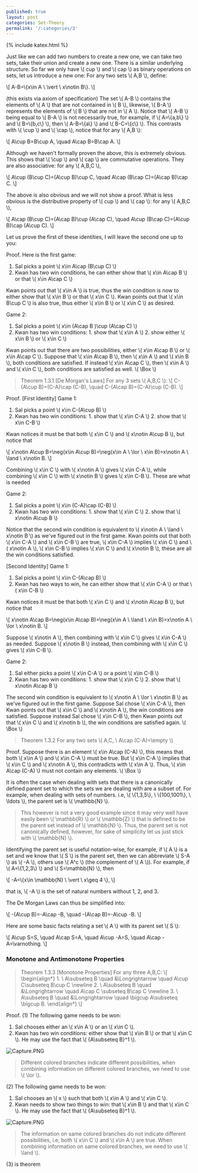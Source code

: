 ```yaml
---
published: true
layout: post
categories: Set-Theory
permalink: '/:categories/3'
---
```

{% include katex.html %}

Just like we can add two numbers to create a new one, we can take two sets, take their union and create a new one. There is a similar underlying structure. So far we only have \\( cup \\) and \\( cap \\) as binary operations on sets, let us introduce a new one: For any two sets \\( A,B \\), define:

\\[ A-B=\\{x\in A \ \vert \ x\notin B\\}. \\]

(this exists via axiom of specification) The set \\( A-B \\) contains the elements of \\( A \\) that are not contained in \\( B \\), likewise, \\( B-A \\) represents the elements of \\( B \\) that are not in \\( A \\). Notice that \\( A-B \\) being equal to \\( B-A \\) is not necessarily true, for example, if \\( A=\\{a,b\\} \\) and \\( B=\\{b,c\\} \\), then \\( A-B=\\{a\\} \\) and \\( B-C=\\{c\\} \\). This contrasts with \\( \cup \\) and \\( \cap \\), notice that for any \\( A,B \\):

\\[ A\cup B=B\cup A, \quad A\cap B=B\cap A. \\]

Although we haven't formally proven the above, this is extremely obvious. This shows that \\( \cup \\) and \\( cap \\) are commutative operations. They are also associative: for any \\( A,B,C \\),

\\[ A\cup (B\cup C)=(A\cup B)\cup C, \quad A\cap (B\cap C)=(A\cap B)\cap C. \\]

The above is also obvious and we will not show a proof. What is less obvious is the distributive property of \\( cup \\) and \\( cap \\): for any \\( A,B,C \\),

\\[ A\cap (B\cup C)=(A\cap B)\cup (A\cap C), \quad A\cup (B\cap C)=(A\cup B)\cap (A\cup C). \\]

Let us prove the first of these identities, I will leave the second one up to you:

Proof. Here is the first game:

1. Sal picks a point \\( x\in A\cap (B\cup C) \\)
2. Kwan has two win conditions, he can either show that \\( x\in A\cap B \\) or that \\( x\in A\cap C \\)

Kwan points out that \\( x\in A \\) is true, thus the win condition is now to either show that \\( x\in B \\) or that \\( x\in C \\). Kwan points out that \\( x\in B\cup C \\) is also true, thus either \\( x\in B \\) or \\( x\in C \\) as desired.

Game 2:

1. Sal picks a point \\( x\in (A\cap B )\cup (A\cap C) \\)
2. Kwan has two win conditions: 1. show that \\( x\in A \\) 2. show either \\( x\in B \\) or \\( x\in C \\)

Kwan points out that there are two possibilities, either \\( x\in A\cap B \\) or \\( x\in A\cap C \\). Suppose that \\( x\in A\cap B \\), then \\( x\in A \\) and \\( x\in B \\), both conditions are satisfied. If instead \\( x\in A\cap C \\), then \\( x\in A \\) and \\( x\in C \\), both conditions are satisfied as well. \\( \Box \\)

> Theorem 1.3.1 [De Morgan's Laws] For any 3 sets \\( A,B,C \\):
\\[ C-(A\cup B)=(C-A)\cap (C-B), \quad C-(A\cap B)=(C-A)\cup (C-B). \\]

Proof. [First Identity] Game 1:

1. Sal picks a point \\( x\in C-(A\cup B) \\)
2. Kwan has two win conditions: 1. show that \\( x\in C-A \\) 2. show that \\( x\in C-B \\)

Kwan notices it must be that both \\( x\in C \\) and \\( x\notin A\cup B \\), but notice that

\\[ x\notin A\cup B=\neg(x\in A\cup B)=\neg(x\in A \ \lor \ x\in B)=x\notin A \ \land \ x\notin B. \\]

Combining \\( x\in C \\) with \\( x\notin A \\) gives \\( x\in C-A \\), while combining \\( x\in C \\) with \\( x\notin B \\) gives \\( x\in C-B \\). These are what is needed

Game 2: 

1. Sal picks a point \\( x\in (C-A)\cap (C-B) \\)
2. Kwan has two win conditions: 1. show that \\( x\in C \\) 2. show that \\( x\notin A\cup B \\)

Notice that the second win condition is equivalent to \\( x\notin A \ \land \ x\notin B \\) as we've figured out in the first game. Kwan points out that both \\( x\in C-A \\) and \\( x\in C-B \\) are true, \\( x\in C-A \\) implies \\( x\in C \\) and \\( x\notin A \\), \\( x\in C-B \\) implies \\( x\in C \\) and \\( x\notin B \\), these are all the win conditions satisfied.

[Second Identity] Game 1:

1. Sal picks a point \\( x\in C-(A\cap B) \\)
2. Kwan has two ways to win, he can either show that \\( x\in C-A \\) or that \\( x\in C-B \\)

Kwan notices it must be that both \\( x\in C \\) and \\( x\notin A\cap B \\), but notice that 

\\[ x\notin A\cap B=\neg(x\in A\cap B)=\neg(x\in A \ \land \ x\in B)=x\notin A \ \lor \ x\notin B. \\]

Suppose \\( x\notin A \\), then combining with \\( x\in C \\) gives \\( x\in C-A \\) as needed. Suppose \\( x\notin B \\) instead, then combining with \\( x\in C \\) gives \\( x\in C-B \\).

Game 2:

1. Sal either picks a point \\( x\in C-A \\) or a point \\( x\in C-B \\)
2. Kwan has two win conditions: 1. show that \\( x\in C \\) 2. show that \\( x\notin A\cap B \\)

The second win condition is equivalent to \\( x\notin A \ \lor \ x\notin B \\) as we've figured out in the first game. Suppose Sal chose \\( x\in C-A \\), then Kwan points out that \\( x\in C \\) and \\( x\notin A \\), the win conditions are satisfied. Suppose instead Sal chose \\( x\in C-B \\), then Kwan points out that \\( x\in C \\) and \\( x\notin b \\), the win conditions are satisfied again. \\( \Box \\)

> Theorem 1.3.2 For any two sets \\( A,C, \ A\cap (C-A)=\empty \\)

Proof. Suppose there is an element \\( x\in A\cap (C-A) \\), this means that both \\( x\in A \\) and \\( x\in C-A \\) must be true. But \\( x\in C-A \\) implies that \\( x\in C \\) and \\( x\notin A \\), this contradicts with \\( x\in A \\). Thus, \\( x\in A\cap (C-A) \\) must not contain any elements. \\( \Box \\)

It is often the case when dealing with sets that there is a canonically defined parent set to which the sets we are dealing with are a subset of. For example, when dealing with sets of numbers. i.e, \\( \\{1,3,5\\}, \ \\{100,1001\\}, \ \ldots \\), the parent set is \\( \mathbb{N} \\).

> This however is not a very good example since it may very well have easily been \\( \mathbb{R} \\) or \\( \mathbb{Z} \\) that is defined to be the parent set instead of \\( \mathbb{N} \\). Thus, the parent set is not canonically defined, however, for sake of simplicity let us just stick with \\( \mathbb{N} \\).

Identifying the parent set is useful notation-wise, for example, if \\( A \\) is a set and we know that \\( S \\) is the parent set, then we can abbreviate \\( S-A \\) as \\( -A \\), others use \\( A^c \\) (the complement of \\( A \\)). For example, if \\( A=\\{1,2,3\\} \\) and \\( S=\mathbb{N} \\), then

\\[ -A=\\{x\in \mathbb{N} \ \vert \ x\geq 4 \\}, \\]

that is, \\( -A \\) is the set of natural numbers without 1, 2, and 3.

The De Morgan Laws can thus be simplified into:

\\[ -(A\cup B)=-A\cap -B, \quad -(A\cap B)=-A\cup -B. \\]

Here are some basic facts relating a set \\( A \\) with its parent set \\( S \\):

\\[ A\cup S=S, \quad A\cap S=A, \quad A\cup -A=S, \quad A\cap -A=\varnothing. \\]

### Monotone and Antimonotone Properties

> Theorem 1.3.3 [Monotone Properties] For any three A,B,C:
\\[ \begin{align\*} 1. \ A\subseteq B \quad &\Longrightarrow \quad A\cup C\subseteq B\cup C \newline 2. \ A\subseteq B \quad &\Longrightarrow \quad A\cap C \subseteq B\cap C \newline 3. \ A\subseteq B \quad &\Longrightarrow \quad \bigcup A\subseteq \bigcup B. \end{align\*} \\]

Proof. (1) The following game needs to be won:

1. Sal chooses either an \\( x\in A \\) or an \\( x\in C \\).
2. Kwan has two win conditions: either show that \\( x\in B \\) or that \\( x\in C \\). He may use the fact that \\( {A\subseteq B}^1 \\).

![Capture.PNG](/MathBlog/assets/Capture6.PNG)

> Different colored branches indicate different possibilities, when combining information on different colored branches, we need to use \\( \lor \\).

(2) The following game needs to be won:

1. Sal chooses an \\( x \\) such that both \\( x\in A \\) and \\( x\in C \\).
2. Kwan needs to show two things to win: that \\( x\in B \\) and that \\( x\in C \\). He may use the fact that \\( {A\subseteq B}^1 \\).

![Capture.PNG](/MathBlog/assets/Capture7.PNG)

> The information on same colored branches do not indicate different possibilities, i.e, both \\( x\in C \\) and \\( x\in A \\) are true. When combining information on same colored branches, we need to use \\( \land \\).

(3) is theorem 
